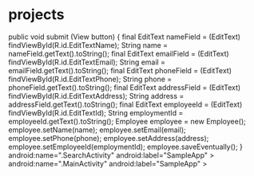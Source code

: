 # projects
public void submit (View button) { 
final EditText nameField = (EditText) findViewById(R.id.EditTextName); 
String name = nameField.getText().toString(); 
final EditText emailField = (EditText) findViewById(R.id.EditTextEmail); 
String email = emailField.getText().toString(); 
final EditText phoneField = (EditText) findViewById(R.id.EditTextPhone); 
String phone = phoneField.getText().toString(); 
final EditText addressField = (EditText) 
findViewById(R.id.EditTextAddress); 
String address = addressField.getText().toString(); 
final EditText employeeId = (EditText) findViewById(R.id.EditTextId); 
String employmentId = employeeId.getText().toString(); 
Employee employee = new Employee(); 
employee.setName(name); 
employee.setEmail(email); 
employee.setPhone(phone); 
employee.setAddress(address); 
employee.setEmployeeId(employmentId); 
employee.saveEventually();
} 
<activity>
android:name=".SearchActivity" 
android:label="SampleApp" >
<intent-filter>
<action android:name=”android.intent.action.MAIN”/>
<category android:name=”android.intent.action.LAUNCHER”/>
</intent-filter>
<activity>
android:name=".MainActivity" 
android:label="SampleApp" >
</activity>
